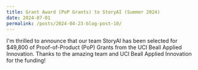 ```yaml
---
title: Grant Award (PoP Grants) to StoryAI (Summer 2024)
date: 2024-07-01
permalink: /posts/2024-04-23-blog-post-10/
---
```


I'm thrilled to announce that our team StoryAI has been selected for $49,800 of  Proof-of-Product (PoP) Grants from the UCI Beall Applied Innovation.
Thanks to the amazing team and UCI Beall Applied Innovation for the funding! 
